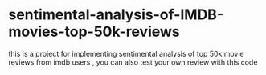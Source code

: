 # sentimental-analysis-of-IMDB-movies-top-50k-reviews
this is a project for implementing sentimental analysis of top 50k movie reviews from imdb users , you can also test your own review with this code
